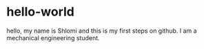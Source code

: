 # hello-world
hello, my name is Shlomi and this is my first steps on github. 
I am a mechanical engineering student. 
